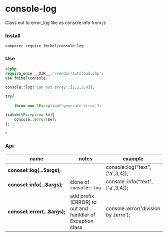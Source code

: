 # console-log
Class out to error_log like as console.info from js

### Install
```composer require fmihel/console-log```
### Use

```php
<?php
require_once __DIR__.'/vendor/autoload.php';
use fmihel\console;

console::log('Can out array',[1,2,3,4]);

try{
    
    throw new \Exception('generate error');

}catch(\Exception $e){
    console::error($e);
};

>
```

### Api

|name|notes|example|
|----|----|----|
**conosel::log(...$args);**|| console::log("text",['a',3,4]);|
**conosel::info(...$args);**|clone of `console::log`| console::info("text",['a',3,4]);|
**conosel::error(...$args);**|add prefix [ERROR] to out and hanldler of Exception class| console::error('division by zerro');|